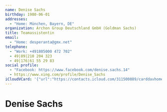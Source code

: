 ```yaml
---
name: Denise Sachs
birthday: 1980-06-01
addresses:
  - "Home: München, Bayern, DE"
organization: Archon Group Deutschland GmbH (Goldman Sachs)
title: Teamassistentin
email:
  - "Home: desperanta@gmx.net"
telephone:
  - "Work: +491805000 472 702"
  - 49|89|210 204 323
  - 49|176|61 55 29 83
social profile:
  - "Facebook: https://www.facebook.com/denise.sachs.14"
  - https://www.xing.com/profile/Denise_Sachs
iCloudVCard: '{"url":"https://contacts.icloud.com/311500889/carddavhome/card/NzBhOTZiZDItNjIwOC00NzYwLTkwOTctMWI1OTczM2E2OWM5.vcf","etag":"\"kmfhdb9n\"","data":"BEGIN:VCARD\r\nVERSION:3.0\r\nFN:\r\nN:Sachs;Denise;;;\r\nUID:70a96bd2-6208-4760-9097-1b59733a69c9\r\nBDAY;VALUE=date:1980-06-01\r\nADR;TYPE=HOME:;;;München;Bayern;;DE;\r\nWP1.X-ABLABEL:Work\r\nWP2.X-ABLABEL:Work\r\nWP3.X-ABLABEL:Work\r\nWP4.X-ABLABEL:Work\r\nitem0.X-ABLABEL:xing\r\nPRODID:ez-vcard 0.9.13-fc\r\nREV:2025-04-03T22:11:58Z\r\nORG:Archon Group Deutschland GmbH (Goldman Sachs);\r\nTITLE:Teamassistentin\r\nEMAIL;TYPE=HOME:desperanta@gmx.net\r\nPHOTO;VALUE=uri:https://gateway.icloud.com/contacts/311500889/ck/card/6631e\r\n 24fc1c2ac7a95470b65d2d482a8\r\nTEL;TYPE=WORK:+491805000 472 702\r\nTEL:49|89|210 204 323\r\nTEL:49|176|61 55 29 83\r\nX-SOCIALPROFILE;TYPE=facebook;X-USER=denise.sachs.14;X-USERID=1723903848;X-\r\n DISPLAYNAME=Denise Sachs:https://www.facebook.com/denise.sachs.14\r\nitem0.X-SOCIALPROFILE;X-USER=Denise_Sachs:https://www.xing.com/profile/Deni\r\n se_Sachs\r\nEND:VCARD"}'
---
```

# Denise Sachs